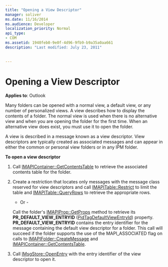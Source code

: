 ```yaml
---
title: "Opening a View Descriptor"
manager: soliver
ms.date: 11/16/2014
ms.audience: Developer
localization_priority: Normal
api_type:
- COM
ms.assetid: 1940feb0-9e0f-4d96-9fb9-b9a35a0aa661
description: "Last modified: July 23, 2011"
 
 
---
```


# Opening a View Descriptor

  
  
**Applies to**: Outlook 
  
Many folders can be opened with a normal view, a default view, or any number of personalized views. A view describes how to display the contents of a folder. The normal view is used when there is no alternative view and when you are opening the folder for the first time. When an alternative view does exist, you must use it to open the folder.
  
A view is described in a message known as a view descriptor. View descriptors are typically created as associated messages and can appear in either the common or personal view folders or in any IPM folder.
  
 **To open a view descriptor**
  
1. Call [IMAPIContainer::GetContentsTable](imapicontainer-getcontentstable.md) to retrieve the associated contents table for the folder. 
    
2. Create a restriction that locates only messages with the message class reserved for view descriptors and call [IMAPITable::Restrict](imapitable-restrict.md) to limit the table and [IMAPITable::QueryRows](imapitable-queryrows.md) to retrieve the appropriate rows. 
    
    - Or -
    
    Call the folder's [IMAPIProp::GetProps](imapiprop-getprops.md) method to retrieve its **PR_DEFAULT_VIEW_ENTRYID** ([PidTagDefaultViewEntryId](pidtagdefaultviewentryid-canonical-property.md)) property. **PR_DEFAULT_VIEW_ENTRYID** contains the entry identifier for the message containing the default view descriptor for a folder. This call will succeed if the folder supports the use of the MAPI_ASSOCIATED flag on calls to [IMAPIFolder::CreateMessage](imapifolder-createmessage.md) and [IMAPIContainer::GetContentsTable](imapicontainer-getcontentstable.md).
    
3. Call [IMsgStore::OpenEntry](imsgstore-openentry.md) with the entry identifier of the view descriptor to open it. 
    

